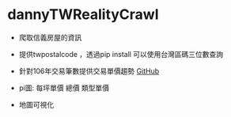 # dannyTWRealityCrawl


* 爬取信義房屋的資訊
* 提供twpostalcode ，透過pip install 可以使用台灣區碼三位數查詢
* 針對106年交易筆數提供交易單價趨勢
  [GitHub](https://github.com/ekils/dannyTWRealityCrawl/blob/master/png/%E8%9E%A2%E5%B9%95%E5%BF%AB%E7%85%A7%202017-07-26%20%E4%B8%8A%E5%8D%8812.29.57.png)




* pi圖: 每坪單價 總價 類型單價



* 地圖可視化
